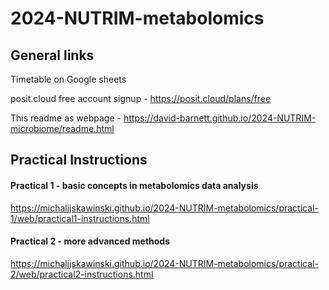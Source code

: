 # 2024-NUTRIM-metabolomics

## General links

Timetable on Google sheets

posit.cloud free account signup - https://posit.cloud/plans/free

This readme as webpage - https://david-barnett.github.io/2024-NUTRIM-microbiome/readme.html

## Practical Instructions

#### Practical 1 - basic concepts in metabolomics data analysis 

https://michaljjskawinski.github.io/2024-NUTRIM-metabolomics/practical-1/web/practical1-instructions.html

#### Practical 2 - more advanced methods

https://michaljjskawinski.github.io/2024-NUTRIM-metabolomics/practical-2/web/practical2-instructions.html

